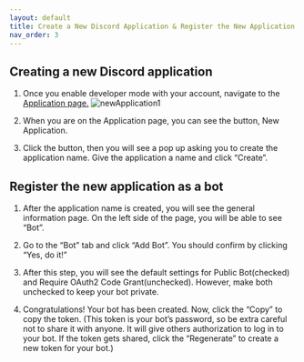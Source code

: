 ```yaml
---
layout: default
title: Create a New Discord Application & Register the New Application as a Bot
nav_order: 3
---
```


## Creating a new Discord application
1. Once you enable developer mode with your account, navigate to the [Application page.](https://discord.com/developers/applications)
![newApplication1](../graphics/newApplication.png)

2. When you are on the Application page, you can see the button, New Application.

3. Click the button, then you will see a pop up asking you to create the application name. Give the application a name and click “Create”.

## Register the new application as a bot
1. After the application name is created, you will see the general information page. On the left side of the page, you will be able to see “Bot”.

2. Go to the “Bot” tab and click “Add Bot”. You should confirm by clicking “Yes, do it!”

3. After this step, you will see the default settings for Public Bot(checked) and Require OAuth2 Code Grant(unchecked). However, make both unchecked to keep your bot private.

4. Congratulations! Your bot has been created. Now, click the “Copy” to copy the token. 
(This token is your bot’s password, so be extra careful not to share it with anyone. It will give others authorization to log in to your bot. If the token gets shared, click the “Regenerate” to create a new token for your bot.)
